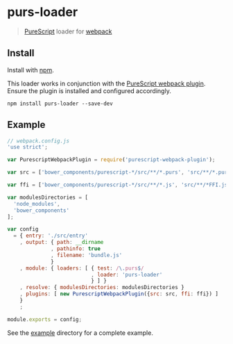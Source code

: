 # purs-loader

> [PureScript](http://www.purescript.org) loader for [webpack](http://webpack.github.io)

## Install

Install with [npm](https://npmjs.org/package/purs-loader).

This loader works in conjunction with the [PureScript webpack plugin](https://npmjs.org/package/purescript-webpack-plugin). Ensure the plugin is installed and configured accordingly.

```
npm install purs-loader --save-dev
```

## Example

```js
// webpack.config.js
'use strict';

var PurescriptWebpackPlugin = require('purescript-webpack-plugin');

var src = ['bower_components/purescript-*/src/**/*.purs', 'src/**/*.purs'];

var ffi = ['bower_components/purescript-*/src/**/*.js', 'src/**/*FFI.js'];

var modulesDirectories = [
  'node_modules',
  'bower_components'
];

var config
  = { entry: './src/entry'
    , output: { path: __dirname
              , pathinfo: true
              , filename: 'bundle.js'
              }
    , module: { loaders: [ { test: /\.purs$/
                           , loader: 'purs-loader'
                           } ] }
    , resolve: { modulesDirectories: modulesDirectories }
    , plugins: [ new PurescriptWebpackPlugin({src: src, ffi: ffi}) ]
    }
    ;

module.exports = config;
```

See the [example](https://github.com/ethul/purs-loader/tree/master/example) directory for a complete example.
